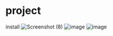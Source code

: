 # project
install
![Screenshot (8)](https://user-images.githubusercontent.com/92933416/174657522-ea8424a2-f1b0-47b9-951b-45b95a0f1524.png)
![image](https://user-images.githubusercontent.com/92933416/228742157-8913589b-4a03-426c-a6b3-0fbd186c11ee.png)
![image](https://user-images.githubusercontent.com/92933416/228745100-25efc657-80a1-4b09-b02f-6f9d407f52b8.png)
